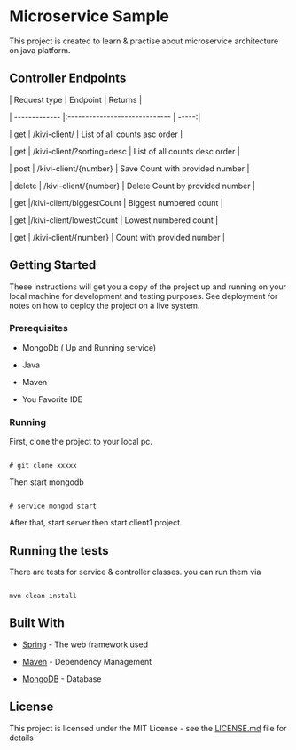 
# Microservice Sample

 

This project is created to learn & practise about microservice architecture on java platform.

 

## Controller Endpoints



| Request type  | Endpoint                      | Returns  |

| ------------- |:----------------------------- | -----:|

| get           | /kivi-client/                 | List of all counts asc order |

| get           | /kivi-client/?sorting=desc    | List of all counts desc order |

| post          | /kivi-client/{number}         | Save Count with provided number |

| delete         | /kivi-client/{number}        |  Delete Count by provided number |

| get            |/kivi-client/biggestCount     | Biggest numbered count |

| get            |/kivi-client/lowestCount      | Lowest numbered count |

| get           | /kivi-client/{number}         | Count with provided number |

 

## Getting Started

 

These instructions will get you a copy of the project up and running on your local machine for development and testing purposes. See deployment for notes on how to deploy the project on a live system.

 

### Prerequisites

 

- MongoDb ( Up and Running service)

- Java

- Maven

- You Favorite IDE

 

### Running

 

First, clone the project to your local pc.

```

# git clone xxxxx

```

Then start mongodb

```

# service mongod start

```

After that, start server then start client1 project.

 

## Running the tests

 

There are tests for service & controller classes. you can run them via

```

mvn clean install

```

 

## Built With

 

* [Spring](https://spring.io) - The web framework used

* [Maven](https://maven.apache.org/) - Dependency Management

* [MongoDB](https://www.mongodb.com/) - Database

 

## License

 

This project is licensed under the MIT License - see the [LICENSE.md](LICENSE.md) file for details

 
